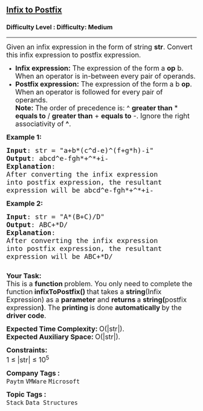 <h2><a href="https://www.geeksforgeeks.org/problems/infix-to-postfix-1587115620/1">Infix to Postfix</a></h2><h3>Difficulty Level : Difficulty: Medium</h3><hr><div class="problems_problem_content__Xm_eO"><p><span style="font-size: 18px;">Given an infix expression in the form of string <strong>str</strong>. Convert this infix expression to postfix expression.</span></p>
<ul>
<li><span style="font-size: 18px;"><strong>Infix expression:</strong> The expression of the form a <strong>op</strong> b. When an operator is in-between every pair of operands.</span></li>
<li><span style="font-size: 18px;"><strong>Postfix expression:</strong> The expression of the form a b <strong>op</strong>. When an operator is followed for every pair of operands.</span><br><span style="font-size: 18px;"><strong>Note:</strong> The order of precedence is: ^ <strong>greater than</strong>&nbsp;* <strong>equals to</strong> / <strong>greater than</strong> + <strong>equals to</strong> -. Ignore the right associativity of <strong>^</strong>.</span></li>
</ul>
<p><span style="font-size: 18px;"><strong>Example 1:</strong></span></p>
<pre><span style="font-size: 18px;"><strong>Input</strong>: str = "a+b*(c^d-e)^(f+g*h)-i"
<strong>Output</strong>: abcd^e-fgh*+^*+i-
<strong>Explanation</strong>:
After converting the infix expression 
into postfix expression, the resultant 
expression will be&nbsp;abcd^e-fgh*+^*+i-
</span></pre>
<p><span style="font-size: 18px;"><strong>Example 2:</strong></span></p>
<pre><span style="font-size: 18px;"><strong>Input</strong>: str = "A*(B+C)/D"
<strong>Output</strong>: ABC+*D/
<strong>Explanation</strong>:
After converting the infix expression 
into postfix expression, the resultant 
expression will be&nbsp;ABC+*D/
</span>&nbsp;</pre>
<p><span style="font-size: 18px;"><strong>Your Task:</strong><br>This is a <strong>function </strong>problem. You only need to complete the function<strong> infixToPostfix()&nbsp;</strong>that takes a&nbsp;<strong>string</strong>(Infix Expression) as a&nbsp;<strong>parameter</strong> and <strong>returns </strong>a <strong>string(</strong>postfix expression<strong>)</strong>. The <strong>printing </strong>is done <strong>automatically </strong>by the <strong>driver code</strong>.</span></p>
<p><span style="font-size: 18px;"><strong>Expected Time Complexity:&nbsp;</strong>O(|str|).<br><strong>Expected Auxiliary Space:&nbsp;</strong>O(|str|).</span></p>
<p><span style="font-size: 18px;"><strong>Constraints:</strong><br>1 ≤ |str| ≤ 10<sup>5</sup></span></p></div><p><span style=font-size:18px><strong>Company Tags : </strong><br><code>Paytm</code>&nbsp;<code>VMWare</code>&nbsp;<code>Microsoft</code>&nbsp;<br><p><span style=font-size:18px><strong>Topic Tags : </strong><br><code>Stack</code>&nbsp;<code>Data Structures</code>&nbsp;